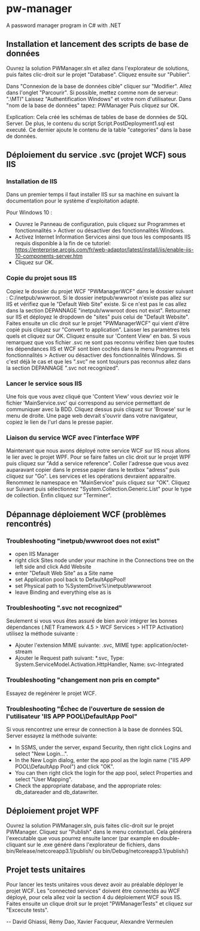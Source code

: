 # pw-manager

A password manager program in C# with .NET

## Installation et lancement des scripts de base de données

Ouvrez la solution PWManager.sln et allez dans l'explorateur de solutions,
puis faites clic-droit sur le projet "Database". Cliquez ensuite sur "Publier".

Dans "Connexion de la base de données cible" cliquer sur "Modifier".
Allez dans l'onglet "Parcourir". Si possible, mettez comme nom de serveur: ".\MTI"
Laissez "Authentification Windows" et votre nom d'utilisateur.
Dans "nom de la base de données" tapez: PWManager
Puis cliquez sur OK.

Explication: Cela créé les schémas de tables de base de données de SQL Server.
De plus, le contenu du script Script.PostDeployment1.sql est executé.
Ce dernier ajoute le contenu de la table "categories" dans la base de données.

## Déploiement du service .svc (projet WCF) sous IIS

### Installation de IIS

Dans un premier temps il faut installer IIS sur sa machine en suivant la
documentation pour le système d'exploitation adapté.

Pour Windows 10 :
- Ouvrez le Panneau de configuration, puis cliquez sur Programmes et
  fonctionnalités > Activer ou désactiver des fonctionnalités Windows.
- Activez Internet Information Services ainsi que tous les composants
  IIS requis disponible à la fin de ce tutoriel:
  https://enterprise.arcgis.com/fr/web-adaptor/latest/install/iis/enable-iis-10-components-server.htm
- Cliquez sur OK.


### Copie du projet sous IIS

Copiez le dossier du projet WCF "PWManagerWCF" dans le dossier suivant :
C:/inetpub/wwwroot.
Si le dossier inetpub/wwwroot n'existe pas allez sur IIS et vérifiez que
le "Default Web Site" existe. Si ce n'est pas le cas allez dans la section
DEPANNAGE "inetpub/wwwroot does not exist". Retournez sur IIS et
déployez le dropdown de "sites" puis celui de "Default Website". Faites
ensuite un clic droit sur le projet "PWManagerWCF" qui vient d'être copié
puis cliquez sur "Convert to application". Laisser les paramètres tels quels
et cliquez sur OK. Cliquez ensuite sur 'Content View' en bas. Si vous
remarquez que vos fichier .svc ne sont pas reconnu vérifiez bien que
toutes les dépendances IIS et WCF sont bien cochés dans le menu
Programmes et fonctionnalités > Activer ou désactiver des fonctionnalités
Windows. Si c'est déjà le cas et que les ".svc" ne sont toujours pas
reconnus allez dans la section DEPANNAGE ".svc not recognized".


### Lancer le service sous IIS

Une fois que vous avez cliqué que 'Content View' vous devriez voir le 
fichier 'MainService.svc' qui correspond au service permettant de
communiquer avec la BDD. Cliquez dessus puis cliquez sur 'Browse' sur le
menu de droite. Une page web devrait s'ouvrir dans votre navigateur,
copiez le lien de l'url dans le presse papier.


### Liaison du service WCF avec l'interface WPF

Maintenant que nous avons déployé notre service WCF sur IIS nous allons
le lier avec le projet WPF. Pour se faire faites un clic droit sur le 
projet WPF puis cliquez sur "Add a service reference". Coller l'adresse
que vous avez auparavant copier dans le presse papier dans le textbox
"adress" puis cliquez sur "Go". Les services et les opérations devraient
apparaitre. Renommez le namespace en "MainService" puis cliquez sur "OK".
Cliquez sur Suivant puis sélectionnez "System.Collection.Generic.List"
pour le type de collection. Enfin cliquez sur "Terminer".

## Dépannage déploiement WCF (problèmes rencontrés)

### Troubleshooting "inetpub/wwwroot does not exist"

- open IIS Manager
- right click Sites node under your machine in the Connections tree on the left side and click Add Website
- enter "Default Web Site" as a Site name
- set Application pool back to DefaultAppPool!
- set Physical path to %SystemDrive%\inetpub\wwwroot
- leave Binding and everything else as is

### Troubleshooting ".svc not recognized"

Seulement si vous vous êtes assuré de bien avoir intégrer les bonnes dépendances
(.NET Framework 4.5 > WCF Services > HTTP Activation) utilisez la méthode suivante :
- Ajouter l'extension MIME suivante: .svc, MIME type: application/octet-stream
- Ajouter le Request path suivant: *.svc, Type: System.ServiceModel.Activation.HttpHandler, Name: svc-Integrated

### Troubleshooting "changement non pris en compte"

Essayez de regénérer le projet WCF.

### Troubleshooting "Échec de l'ouverture de session de l'utilisateur 'IIS APP POOL\DefaultApp Pool"

Si vous rencontrez une erreur de connection à la base de données SQL Server
essayez la méthode suivante:
- In SSMS, under the server, expand Security, then right click Logins and select "New Login...".
- In the New Login dialog, enter the app pool as the login name ("IIS APP POOL\DefaultApp Pool") and click "OK".
- You can then right click the login for the app pool, select Properties and select "User Mapping".
- Check the appropriate database, and the appropriate roles: db_datareader and db_datawriter.

## Déploiement projet WPF

Ouvrez la solution PWManager.sln, puis faites clic-droit sur le projet PWManager.
Cliquez sur "Publish" dans le menu contextuel. Cela générera l'executable que vous
pourrez ensuite lancer (par example en double-cliquant sur le .exe généré dans
l'explorateur de fichiers, dans bin/Release/netcoreapp3.1/publish/ ou
bin/Debug/netcoreapp3.1/publish/)

## Projet tests unitaires

Pour lancer les tests unitaires vous devez avoir au préalable déployer le projet WCF.
Les "connected services" doivent être connectés au WCF déployé, pour cela allez voir
la section 4 du déploiement WCF sous IIS.
Faites ensuite un clique droit sur le projet "PWManagerTests" et cliquez sur "Excecute
tests".

-- 
David Ghiassi, Rémy Dao, Xavier Facqueur, Alexandre Vermeulen
